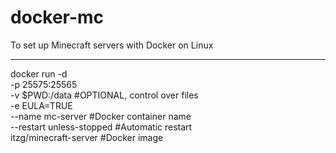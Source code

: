 # docker-mc
To set up Minecraft servers with Docker on Linux

---

docker run -d \
-p 25575:25565 \
-v $PWD:/data #OPTIONAL, control over files  \
-e EULA=TRUE \
--name mc-server #Docker container name \
--restart unless-stopped #Automatic restart \
itzg/minecraft-server #Docker image
